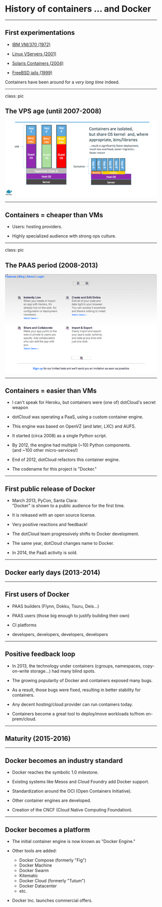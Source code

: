 # History of containers ... and Docker

---

## First experimentations

* [IBM VM/370 (1972)](https://en.wikipedia.org/wiki/VM_%28operating_system%29)

* [Linux VServers (2001)](http://www.solucorp.qc.ca/changes.hc?projet=vserver)

* [Solaris Containers (2004)](https://en.wikipedia.org/wiki/Solaris_Containers)

* [FreeBSD jails (1999)](https://www.freebsd.org/cgi/man.cgi?query=jail&sektion=8&manpath=FreeBSD+4.0-RELEASE)

Containers have been around for a *very long time* indeed.

---

class: pic

## The VPS age (until 2007-2008)

![lightcont](images/containers-as-lightweight-vms.png)

---

## Containers = cheaper than VMs

* Users: hosting providers.

* Highly specialized audience with strong ops culture.

---

class: pic

## The PAAS period (2008-2013)

![heroku 2007](images/heroku-first-homepage.png)

---

## Containers = easier than VMs

* I can't speak for Heroku, but containers were (one of) dotCloud's secret weapon

* dotCloud was operating a PaaS, using a custom container engine.

* This engine was based on OpenVZ (and later, LXC) and AUFS.

* It started (circa 2008) as a single Python script.

* By 2012, the engine had multiple (~10) Python components.
  <br/>(and ~100 other micro-services!)

* End of 2012, dotCloud refactors this container engine.

* The codename for this project is "Docker."

---

## First public release of Docker

* March 2013, PyCon, Santa Clara:
  <br/>"Docker" is shown to a public audience for the first time.

* It is released with an open source license.

* Very positive reactions and feedback!

* The dotCloud team progressively shifts to Docker development.

* The same year, dotCloud changes name to Docker.

* In 2014, the PaaS activity is sold.

---

## Docker early days (2013-2014)

---

## First users of Docker

* PAAS builders (Flynn, Dokku, Tsuru, Deis...)

* PAAS users (those big enough to justify building their own)

* CI platforms

* developers, developers, developers, developers

---

## Positive feedback loop

* In 2013, the technology under containers (cgroups, namespaces, copy-on-write storage...)
  had many blind spots.

* The growing popularity of Docker and containers exposed many bugs.

* As a result, those bugs were fixed, resulting in better stability for containers.

* Any decent hosting/cloud provider can run containers today.

* Containers become a great tool to deploy/move workloads to/from on-prem/cloud.

---

## Maturity (2015-2016)

---

## Docker becomes an industry standard

* Docker reaches the symbolic 1.0 milestone.

* Existing systems like Mesos and Cloud Foundry add Docker support.

* Standardization around the OCI (Open Containers Initiative).

* Other container engines are developed.

* Creation of the CNCF (Cloud Native Computing Foundation).

---

## Docker becomes a platform

* The initial container engine is now known as "Docker Engine."

* Other tools are added:
  * Docker Compose (formerly "Fig")
  * Docker Machine
  * Docker Swarm
  * Kitematic
  * Docker Cloud (formerly "Tutum")
  * Docker Datacenter
  * etc.

* Docker Inc. launches commercial offers.

